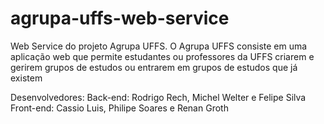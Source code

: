 # agrupa-uffs-web-service
Web Service do projeto Agrupa UFFS. O Agrupa UFFS consiste em uma aplicação web que permite estudantes ou professores da UFFS criarem e gerirem grupos de estudos ou entrarem em grupos de estudos que já existem

Desenvolvedores:
Back-end: Rodrigo Rech, Michel Welter e Felipe Silva
Front-end: Cassio Luis, Philipe Soares e Renan Groth
